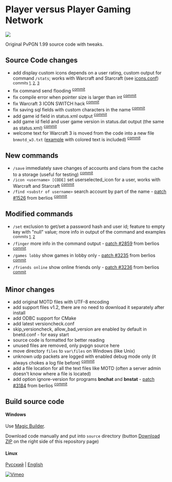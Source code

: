 Player versus Player Gaming Network
=====
![](http://harpywar.com/images/items/pvpgn.gif)

Original PvPGN 1.99 source code with tweaks.

Source Code changes
--
* add display custom icons depends on a user rating, custom output for command `/stats`; works with Warcraft and Starcraft (see [icons.conf](https://github.com/HarpyWar/pvpgn/blob/master/conf/icons.conf.in)) <sup>commits [1](https://github.com/HarpyWar/pvpgn/commit/c11af352603e18acc52102ba8574776425248331), [2](https://github.com/HarpyWar/pvpgn/commit/368c4b9296d18a515af746b65fe69054ab6f4236), [3](https://github.com/HarpyWar/pvpgn/commit/f1a96c392055a777b48dc4d77631c5e906161e28)</sup>
* fix command send flooding <sup>[commit](https://github.com/HarpyWar/pvpgn/commit/74f9e4faafe24699597e4be5bfda83bf255ba72e)</sup>
* fix compile error when pointer size is larger than int <sup>[commit](https://github.com/HarpyWar/pvpgn/commit/1ea116434ce009bad4903ff72bd69bbb8987ce06)</sup>
* fix Warcraft 3 ICON SWITCH hack <sup>[commit](https://github.com/HarpyWar/pvpgn/commit/84811bcfe875d6c42cd8271bbdae757f0b5d445b)</sup>
* fix saving sql fields with custom characters in the name <sup>[commit](https://github.com/HarpyWar/pvpgn/commit/18713ffe35cbe9a12193e5c1f1caf5031d4c4731)</sup>
* add game id field in status.xml output <sup>[commit](https://github.com/HarpyWar/pvpgn/commit/b989d26e1182a3ee8cf62f3ee79dfb231fd66e23)</sup>
* add game id field and user game version in status.dat output (the same as status.xml) <sup>[commit](https://github.com/HarpyWar/pvpgn/commit/39d0b2be71c7ddd808a20f97fe6ac17078ce013f)</sup>
* welcome text for Warcraft 3 is moved from the code into a new file `bnmotd_w3.txt` ([example](http://img21.imageshack.us/img21/1808/j2py.png) with colored text is included)
 <sup>[commit](https://github.com/HarpyWar/pvpgn/commit/ff8ca941cd7942bab201607fbc31382837a35617)
 
New commands
--
* `/save` immediately save changes of accounts and clans from the cache to a storage (useful for testing) <sup>[commit](https://github.com/HarpyWar/pvpgn/commit/be8d65d16f910b2090b0db9e7eb2c043b816dae7)</sup>
* `/icon <username> [CODE]` set userselected_icon for a user, works with Warcraft and Starcraft <sup>[commit](https://github.com/HarpyWar/pvpgn/commit/1ade081c6b10a3e710130b88613b71b880ba0cd7)</sup>
* `/find <substr of username>` search account by part of the name - [patch #1526](http://developer.berlios.de/patch/?func=detailpatch&patch_id=1526&group_id=2291) from berlios <sup>[commit](https://github.com/HarpyWar/pvpgn/commit/c229c6693b3dd55f02fe3a81403870044c0786b2)</sup>

Modified commands
--
* `/set` exclusion to get/set a password hash and user id; feature to empty key with "null" value; more info in output of the command and examples <sup>commits [1](https://github.com/HarpyWar/pvpgn/commit/d96e1029478d92f67000761983e83ccfde2abbdf), [2](https://github.com/HarpyWar/pvpgn/commit/1ade081c6b10a3e710130b88613b71b880ba0cd7#diff-ef576b6b7e90128c3718523eaaf1b894R4716)</sup>
* `/finger` more info in the command output - [patch #2859](http://developer.berlios.de/patch/?func=detailpatch&patch_id=2859&group_id=2291) from berlios <sup>[commit](https://github.com/HarpyWar/pvpgn/commit/bdb450084704da1f33e28c9edd3d2d16b720a946)</sup>
* `/games lobby` show games in lobby only - [patch #3235](http://developer.berlios.de/patch/?func=detailpatch&patch_id=3235&group_id=2291) from berlios <sup>[commit](https://github.com/HarpyWar/pvpgn/commit/5d27cece2c24b5fe779f1560162a31442bf02617)</sup>
* `/friends online` show online friends only - [patch #3236](http://developer.berlios.de/patch/?func=detailpatch&patch_id=3236&group_id=2291) from berlios <sup>[commit](https://github.com/HarpyWar/pvpgn/commit/8762667276b535d3385d51941d41d780089a7049)</sup>

Minor changes
--
* add original MOTD files with UTF-8 encoding 
* add support files v1.2, there are no need to download it separately after install
* add ODBC support for CMake
* add latest versioncheck.conf
* skip_versioncheck, allow_bad_version are enabled by default in bnetd.conf - for easy start
* source code is formatted for better reading
* unused files are removed, only pvpgn source here
* move directory `files` to `var\files` on Windows (like Unix)
* unknown udp packets are logged with enabled debug mode only (it always chokes a log file before) <sup>[commit](https://github.com/HarpyWar/pvpgn/commit/c39f9f03159b2edc8d2457d8134d84486378f9b1)
* add a file location for all the text files like MOTD (often a server admin doesn't know where a file is located)
* add option ignore-version for programs **bnchat** and **bnstat** - [patch #3184](http://developer.berlios.de/patch/?func=detailpatch&patch_id=3184&group_id=2291) from berlios <sup>[commit](https://github.com/HarpyWar/pvpgn/commit/a1fb914c30d9d69d062e8f698f7d0e9bacf41367)


Build source code
--

#### Windows
Use [Magic Builder](http://code.google.com/p/pvpgn-magic-builder/). 

Download code manually and put into `source` directory (button [Download ZIP](https://github.com/HarpyWar/pvpgn/archive/master.zip) on the right side of this repository page)

#### Linux
[Русский](http://harpywar.com/?a=articles&b=2&c=1&d=74) | [English](http://harpywar.com/?a=articles&b=2&c=1&d=74&lang=en)

[![Vimeo](http://habrastorage.org/storage3/48c/5a9/4b1/48c5a94b1173242e311f8376be80a585.png)](https://vimeo.com/83763862)
